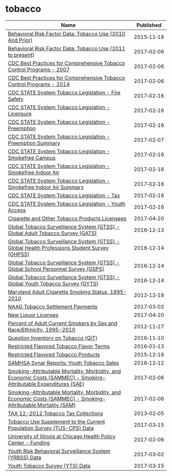 # tobacco

Name | Published
---- | ---------
[Behavioral Risk Factor Data: Tobacco Use (2010 And Prior)](../datasets/fpp2-pp25.md) | 2015&#x2011;11&#x2011;18
[Behavioral Risk Factor Data: Tobacco Use (2011 to present)](../datasets/wsas-xwh5.md) | 2017&#x2011;02&#x2011;06
[CDC Best Practices for Comprehensive Tobacco Control Programs - 2007](../datasets/n4v6-56e8.md) | 2017&#x2011;02&#x2011;06
[CDC Best Practices for Comprehensive Tobacco Control Programs - 2014](../datasets/vm4m-idi8.md) | 2017&#x2011;02&#x2011;06
[CDC STATE System Tobacco Legislation - Fire Safety](../datasets/isz8-idbx.md) | 2017&#x2011;02&#x2011;16
[CDC STATE System Tobacco Legislation - Licensure](../datasets/eb4y-d4ic.md) | 2017&#x2011;02&#x2011;16
[CDC STATE System Tobacco Legislation - Preemption](../datasets/xsta-sbh5.md) | 2017&#x2011;02&#x2011;16
[CDC STATE System Tobacco Legislation - Preemption Summary](../datasets/hj2x-85ya.md) | 2017&#x2011;02&#x2011;07
[CDC STATE System Tobacco Legislation - Smokefree Campus](../datasets/yhkp-cczf.md) | 2017&#x2011;02&#x2011;16
[CDC STATE System Tobacco Legislation - Smokefree Indoor Air](../datasets/32fd-hyzc.md) | 2017&#x2011;02&#x2011;16
[CDC STATE System Tobacco Legislation - Smokefree Indoor Air Summary](../datasets/2snk-eav4.md) | 2017&#x2011;02&#x2011;16
[CDC STATE System Tobacco Legislation - Tax](../datasets/2dwv-vfam.md) | 2017&#x2011;02&#x2011;16
[CDC STATE System Tobacco Legislation - Youth Access](../datasets/hgv5-3wrn.md) | 2017&#x2011;02&#x2011;16
[Cigarette and Other Tobacco Products Licensees](../datasets/inpf-ekav.md) | 2017&#x2011;04&#x2011;20
[Global Tobacco Surveillance System (GTSS) - Global Adult Tobacco Survey (GATS)](../datasets/4xf6-nrwk.md) | 2016&#x2011;12&#x2011;13
[Global Tobacco Surveillance System (GTSS) - Global Health Professions Student Survey (GHPSS)](../datasets/x6ag-8y7r.md) | 2016&#x2011;12&#x2011;14
[Global Tobacco Surveillance System (GTSS) - Global School Personnel Survey (GSPS)](../datasets/5hns-mwci.md) | 2016&#x2011;12&#x2011;14
[Global Tobacco Surveillance System (GTSS) - Global Youth Tobacco Survey (GYTS)](../datasets/57qw-ifet.md) | 2016&#x2011;12&#x2011;14
[Maryland Adult Cigarette Smoking Status, 1995-2010](../datasets/ycny-6riz.md) | 2012&#x2011;12&#x2011;18
[NAAG Tobacco Settlement Payments](../datasets/ffbi-is3j.md) | 2017&#x2011;03&#x2011;02
[New Liquor Licenses](../datasets/dymb-xy5c.md) | 2017&#x2011;04&#x2011;20
[Percent of Adult Current Smokers by Sex and Race/Ethnicity, 1995-2010](../datasets/xyrh-5e77.md) | 2012&#x2011;11&#x2011;27
[Question Inventory on Tobacco (QIT)](../datasets/vdgb-f9s3.md) | 2016&#x2011;11&#x2011;10
[Restricted Flavored Tobacco Flavor Terms](../datasets/fkci-tsq8.md) | 2016&#x2011;01&#x2011;13
[Restricted Flavored Tobacco Products](../datasets/5wce-bks2.md) | 2015&#x2011;12&#x2011;18
[SAMHSA Synar Reports: Youth Tobacco Sales](../datasets/escb-scz6.md) | 2016&#x2011;12&#x2011;12
[Smoking-Attributable Mortality, Morbidity, and Economic Costs (SAMMEC) - Smoking-Attributable Expenditures (SAE)](../datasets/ezab-8sq5.md) | 2017&#x2011;02&#x2011;06
[Smoking-Attributable Mortality, Morbidity, and Economic Costs (SAMMEC) - Smoking-Attributable Mortality (SAM)](../datasets/4yyu-3s69.md) | 2017&#x2011;02&#x2011;06
[TAX 12-2012 Tobacco Tax Collections](../datasets/42id-b4fw.md) | 2013&#x2011;02&#x2011;05
[Tobacco Use Supplement to the Current Population Survey (TUS-CPS) Data](../datasets/4y6p-yphk.md) | 2017&#x2011;03&#x2011;15
[University of Illinois at Chicago Health Policy Center - Funding](../datasets/vw7y-v3uk.md) | 2017&#x2011;02&#x2011;06
[Youth Risk Behavioral Surveillance System (YRBSS) Data](../datasets/3596-ayf6.md) | 2017&#x2011;03&#x2011;02
[Youth Tobacco Survey (YTS) Data](../datasets/4juz-x2tp.md) | 2017&#x2011;03&#x2011;15

